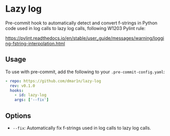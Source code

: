 # Lazy log

Pre-commit hook to automatically detect and convert f-strings in Python code used in log calls to lazy log calls, 
following W1203 Pylint rule:

https://pylint.readthedocs.io/en/stable/user_guide/messages/warning/logging-fstring-interpolation.html

## Usage

To use with pre-commit, add the following to your `.pre-commit-config.yaml`:

```yaml
- repo: https://github.com/dmar1n/lazy-log
  rev: v0.1.0
  hooks:
    - id: lazy-log
    args: ['--fix']
```

## Options

- `--fix`: Automatically fix f-strings used in log calls to lazy log calls.